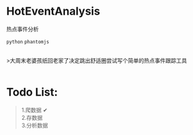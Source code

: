 # HotEventAnalysis
热点事件分析

`python`
`phantomjs`

<br>
>大周末老婆孩纸回老家了决定跳出舒适圈尝试写个简单的热点事件跟踪工具

<br>
<br>

# Todo List:
>1.爬数据 ✔ <br>
>2.存数据 <br>
>3.分析数据 <br>